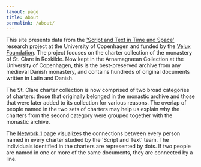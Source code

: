 ```yaml
---
layout: page
title: About
permalink: /about/
---
```

This site presents data from the ['Script and Text in Time and Space'](https://nors.ku.dk/english/research/projects/script-and-text-in-space-and-time/) research project at the University of Copenhagen and funded by the [Velux Foundation](https://veluxfoundations.dk/da/content/34-mio-kr-til-humanvidenskabelig-forskning). The project focuses on the charter collection of the monastery of St. Clare in Roskilde. Now kept in the Arnamagnæan Collection at the University of Copenhagen, this is the best-preserved archive from any medieval Danish monastery, and contains hundreds of original documents written in Latin and Danish. 

The St. Clare charter collection is now comprised of two broad categories of charters: those that originally belonged in the monastic archive and those that were later added to its collection for various reasons. The overlap of people named in the two sets of charters may help us explain why the charters from the second category were grouped together with the monastic archive.

The [Network 1](/network_1/) page visualizes the connections between every person named in every charter studied by the 'Script and Text' team. The individuals identified in the charters are represented by dots. If two people are named in one or more of the same documents, they are connected by a line.